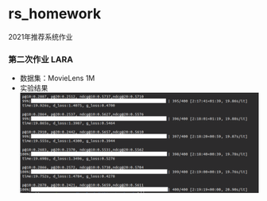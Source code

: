 # rs_homework
2021年推荐系统作业  
### 第二次作业 LARA
* 数据集：MovieLens 1M
* 实验结果
![lara](https://github.com/zzhin/rs_homework/raw/work02/LARA/result.png)
